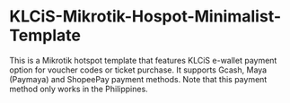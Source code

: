 # KLCiS-Mikrotik-Hospot-Minimalist-Template
This is a Mikrotik hotspot template that features KLCiS e-wallet payment option for voucher codes or ticket purchase. It supports Gcash, Maya (Paymaya) and ShopeePay payment methods. Note that this payment method only works in the Philippines.
